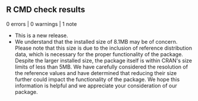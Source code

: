 ## R CMD check results

0 errors | 0 warnings | 1 note

* This is a new release.
* We understand that the installed size of 8.1MB may be of concern. Please note that this size is due to the inclusion of reference distribution data, which is necessary for the proper functionality of the package. Despite the larger installed size, the package itself is within CRAN's size limits of less than 5MB. We have carefully considered the resolution of the reference values and have determined that reducing their size further could impact the functionality of the package. We hope this information is helpful and we appreciate your consideration of our package.

